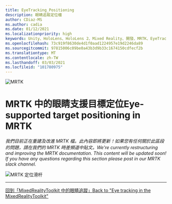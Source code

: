 ```yaml
---
title: EyeTracking_Positioning
description: 眼睛追蹤定位檔
author: CDiaz-MS
ms.author: cadia
ms.date: 01/12/2021
ms.localizationpriority: high
keywords: Unity、HoloLens、HoloLens 2、Mixed Reality、開發、MRTK、EyeTracking、
ms.openlocfilehash: 73c919f8630de4d1f0aad1224957e19d2246da89
ms.sourcegitcommit: 97815006c09be0a43b3d9b33c1674150cdfecf2b
ms.translationtype: MT
ms.contentlocale: zh-TW
ms.lasthandoff: 03/03/2021
ms.locfileid: "101780975"
---
```

![MRTK](../Images/EyeTracking/mrtk_et_positioning.png)

# <a name="eye-supported-target-positioning-in-mrtk"></a><span data-ttu-id="d7fd1-105">MRTK 中的眼睛支援目標定位</span><span class="sxs-lookup"><span data-stu-id="d7fd1-105">Eye-supported target positioning in MRTK</span></span>

<!-- TODO: Add content -->
<span data-ttu-id="d7fd1-106">_我們目前正在重建及改進 MRTK 檔。此內容即將更新！如果您有任何關於此區段的問題，請在我們的 MRTK 時差頻道中貼文。_</span><span class="sxs-lookup"><span data-stu-id="d7fd1-106">_We're currently restructuring and improving the MRTK documentation. This content will be updated soon! If you have any questions regarding this section please post in our MRTK slack channel._</span></span>

![MRTK 定位滑杆](../Images/EyeTracking/mrtk_et_positioning_slider.png)

---
[<span data-ttu-id="d7fd1-108">回到「MixedRealityToolkit 中的眼睛追蹤」</span><span class="sxs-lookup"><span data-stu-id="d7fd1-108">Back to "Eye tracking in the MixedRealityToolkit"</span></span>](EyeTracking_Main.md)
